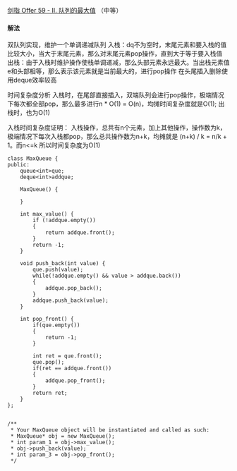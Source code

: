 [剑指 Offer 59 - II. 队列的最大值](https://leetcode-cn.com/problems/dui-lie-de-zui-da-zhi-lcof/) （中等）

#### 解法

双队列实现，维护一个单调递减队列
入栈：dq不为空时，末尾元素和要入栈的值比较大小，当大于末尾元素，那么对末尾元素pop操作，直到大于等于要入栈值
出栈：由于入栈时维护操作使栈单调递减，那么头部元素永远最大。当出栈元素值e和头部相等，那么表示该元素就是当前最大的，进行pop操作
在头尾插入删除使用deque效率较高


时间复杂度分析
入栈时，在尾部直接插入，双端队列会进行pop操作，极端情况下每次都全部pop，那么最多进行n * O(1) = O(n)，均摊时间复杂度就是O(1);
出栈时，也为O(1)

入栈时间复杂度证明：
入栈操作，总共有n个元素，加上其他操作，操作数为k，极端情况下每次入栈都pop，那么总共操作数为n+k，均摊就是
(n+k) / k = n/k + 1。而n<=k 所以时间复杂度为O(1)


```
class MaxQueue {
public:
    queue<int>que;
    deque<int>addque;

    MaxQueue() {

    }

    int max_value() {
        if (!addque.empty())
        {
            return addque.front();
        }
        return -1;
    }

    void push_back(int value) {
        que.push(value);
        while(!addque.empty() && value > addque.back())
        {
            addque.pop_back();
        }
        addque.push_back(value);
    }

    int pop_front() {
        if(que.empty())
        {
            return -1;
        }
        
        int ret = que.front();
        que.pop();
        if(ret == addque.front())
        {
            addque.pop_front();
        }
        return ret;
    }
};


/**
 * Your MaxQueue object will be instantiated and called as such:
 * MaxQueue* obj = new MaxQueue();
 * int param_1 = obj->max_value();
 * obj->push_back(value);
 * int param_3 = obj->pop_front();
 */
```